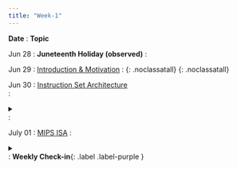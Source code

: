 ```yaml
---
title: "Week-1"
---
```


**Date**
  : **Topic**

Jun 28
: **Juneteenth Holiday (observed)**
  : [](#)

Jun 29
: [Introduction & Motivation](https://canvas.ucsd.edu/files/4731232/download?download_frd=1) 
  : [<i class="icon fas fa-file-pdf"></i>](https://canvas.ucsd.edu/files/4731232/download?download_frd=1 "slides"){: .noclassatall} [<i class="icon fas fas fa-video"></i>](https://canvas.ucsd.edu/courses/28054/external_tools/82 "video"){: .noclassatall} [<i class="icon fas fa-chalkboard-teacher"></i>](https://canvas.ucsd.edu/files/4731232/download?download_frd=1 "annotated slides")

Jun 30
: [Instruction Set Architecture](https://canvas.ucsd.edu/files/4733454/download?download_frd=1)  
  : <details  title="recommended readings"  class="my"><summary><i class="icon fas fa-book-reader "></i></summary><span class="fs-2">Skim 2.1,2.2 Read 2.3-2.5 </span></details>
  : [<i class="icon fas fa-file-pdf"></i>](https://canvas.ucsd.edu/files/4733454/download?download_frd=1 "slides")
  


July 01
: [MIPS ISA](#) 
  : <details title="recommended readings" class="my"><summary><i class="icon fas fa-book-reader "></i></summary><span class="fs-2">Skim 2.10 Read 2.6-2.8,2.19 </span></details>
  : **Weekly Check-in**{: .label .label-purple }
  


